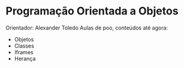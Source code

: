 # Programação Orientada a Objetos
Orientador: Alexander Toledo
Aulas de poo, conteúdos até agora:
* Objetos
* Classes
* Iframes
* Herança
